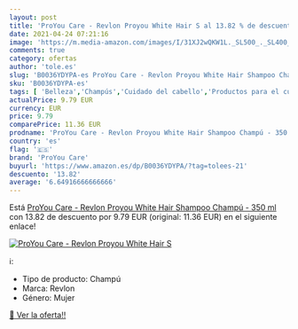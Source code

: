 ```yaml
---
layout: post
title: 'ProYou Care - Revlon Proyou White Hair S al 13.82 % de descuento'
date: 2021-04-24 07:21:16
image: 'https://m.media-amazon.com/images/I/31XJ2wQKW1L._SL500_._SL400_.jpg'
comments: true
category: ofertas
author: 'tole.es'
slug: 'B0036YDYPA-es ProYou Care - Revlon Proyou White Hair Shampoo Champú -...'
sku: 'B0036YDYPA-es'
tags: [ 'Belleza','Champús','Cuidado del cabello','Productos para el cuidado del cabello','champú','proyou care','revlon', ]
actualPrice: 9.79 EUR
currency: EUR
price: 9.79
comparePrice: 11.36 EUR
prodname: 'ProYou Care - Revlon Proyou White Hair Shampoo Champú - 350 ml'
country: 'es'
flag: '🇪🇸'
brand: 'ProYou Care'
buyurl: 'https://www.amazon.es/dp/B0036YDYPA/?tag=tolees-21'
descuento: '13.82'
average: '6.64916666666666'
---
```


Está [ProYou Care - Revlon Proyou White Hair Shampoo Champú - 350 ml](https://www.amazon.es/dp/B0036YDYPA/?tag=tolees-21) con 13.82 de descuento por 9.79 EUR (original: 11.36 EUR) en el siguiente enlace!

[![ProYou Care - Revlon Proyou White Hair S](https://m.media-amazon.com/images/I/31XJ2wQKW1L._SL500_._SL400_.jpg)](https://www.amazon.es/dp/B0036YDYPA/?tag=tolees-21)

ℹ️:

- Tipo de producto: Champú
- Marca: Revlon
- Género: Mujer

[🛒 Ver la oferta!!](https://www.amazon.es/dp/B0036YDYPA/?tag=tolees-21)
